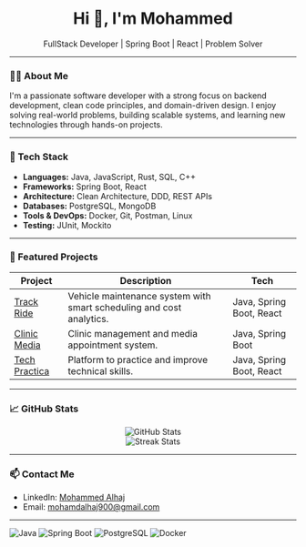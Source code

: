 <h1 align="center">Hi 👋, I'm Mohammed</h1>
<p align="center">FullStack Developer | Spring Boot | React | Problem Solver
 </p>

---


### 🧑‍💻 About Me

I'm a passionate software developer with a strong focus on backend development, clean code principles, and domain-driven design. I enjoy solving real-world problems, building scalable systems, and learning new technologies through hands-on projects.

---

### 🚀 Tech Stack

- **Languages:** Java, JavaScript, Rust, SQL, C++
- **Frameworks:** Spring Boot, React
- **Architecture:** Clean Architecture, DDD, REST APIs
- **Databases:** PostgreSQL, MongoDB
- **Tools & DevOps:** Docker, Git, Postman, Linux
- **Testing:** JUnit, Mockito

---

### 📌 Featured Projects

| Project | Description | Tech |
|--------|-------------|------|
| [Track Ride](https://github.com/M0hammedAlhaj/track-ride) | Vehicle maintenance system with smart scheduling and cost analytics. | Java, Spring Boot, React |
| [Clinic Media](https://github.com/M0hammedAlhaj/clinic-media) | Clinic management and media appointment system. | Java, Spring Boot |
| [Tech Practica](https://github.com/M0hammedAlhaj/techPractica) | Platform to practice and improve technical skills. | Java, Spring Boot, React |

---

### 📈 GitHub Stats

<p align="center">
  <img src="https://github-readme-stats.vercel.app/api?username=M0hammedAlhaj&show_icons=true&theme=radical" alt="GitHub Stats" />
  <br />
  <img src="https://github-readme-streak-stats.herokuapp.com?user=M0hammedAlhaj&theme=radical" alt="Streak Stats" />
</p>

---

### 📫 Contact Me

- LinkedIn: [Mohammed Alhaj](https://www.linkedin.com/in/mohammed-alhaj-59850b253/)
- Email: mohamdalhaj900@gmail.com

---

![Java](https://img.shields.io/badge/Java-ED8B00?style=flat&logo=java&logoColor=white)
![Spring Boot](https://img.shields.io/badge/Spring%20Boot-6DB33F?style=flat&logo=spring-boot&logoColor=white)
![PostgreSQL](https://img.shields.io/badge/PostgreSQL-336791?style=flat&logo=postgresql&logoColor=white)
![Docker](https://img.shields.io/badge/Docker-2496ED?style=flat&logo=docker&logoColor=white)
